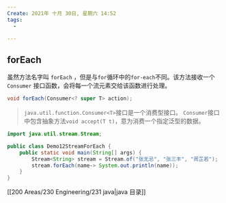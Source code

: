 ```yaml
---
Create: 2021年 十月 30日, 星期六 14:52
tags: 
  - 

---
```

## forEach

虽然方法名字叫 `forEach` ，但是与`for`循环中的`for-each`不同。该方法接收一个 `Consumer` 接口函数，会将每一个流元素交给该函数进行处理。

```java
void forEach(Consumer<? super T> action);
```

> `java.util.function.Consumer<T>`接口是一个消费型接口。 `Consumer`接口中包含抽象方法`void accept(T t)`，意为消费一个指定泛型的数据。

```java
import java.util.stream.Stream;

public class Demo12StreamForEach { 
    public static void main(String[] args) { 
        Stream<String> stream = Stream.of("张无忌", "张三丰", "周芷若"); 
        stream.forEach(name‐> System.out.println(name)); 
    } 
}
```



[[200 Areas/230 Engineering/231 java|java 目录]]